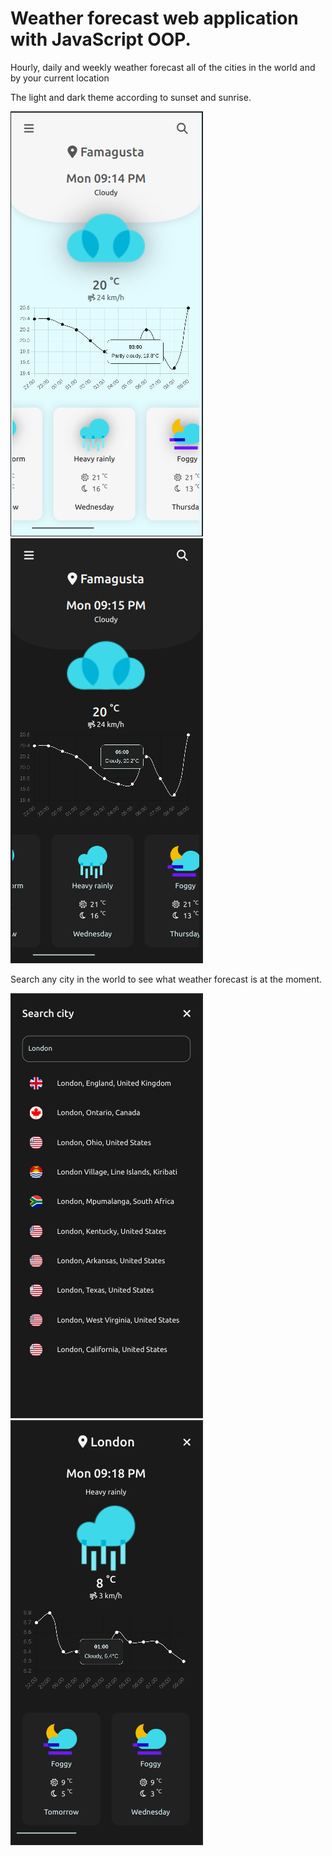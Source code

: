 # Weather forecast web application with JavaScript OOP.

Hourly, daily and weekly weather forecast all of the cities in the world and by your current location

The light and dark theme according to sunset and sunrise.

![App_Image](img/weather-forecast-v3.1-light.png) ![App_Image2](img/weather-forecast-v3.1-dark.png)

Search any city in the world to see what weather forecast is at the moment.

![App_Image3](img/weather-forecast-v3.1-searching.png) ![App_Image4](img/weather-forecast-v3.1-searched.png)
